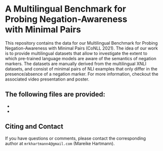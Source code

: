 # A Multilingual Benchmark for Probing Negation-Awareness <br/> with Minimal Pairs
This repository contains the data for our Multilingual Benchmark for Probing Negation-Awareness with Minimal Pairs (CoNLL 2021). The idea of our work is to provide multilingual datasets that allow to investigate the extent to which pre-trained language models are aware of the semantics of negation markers. The datasets are manually derived from the multilingual XNLI datasets, and consist of minimal pairs of NLI examples that only differ in the presence/absence of a negation marker. For more information, checkout the associated video presentation and poster.


The following files are provided:
-
-
-

## Citing and Contact 
If you have questions or comments, please contact the corresponding author at `mrkhartmann4@gmail.com` (Mareike Hartmann).

